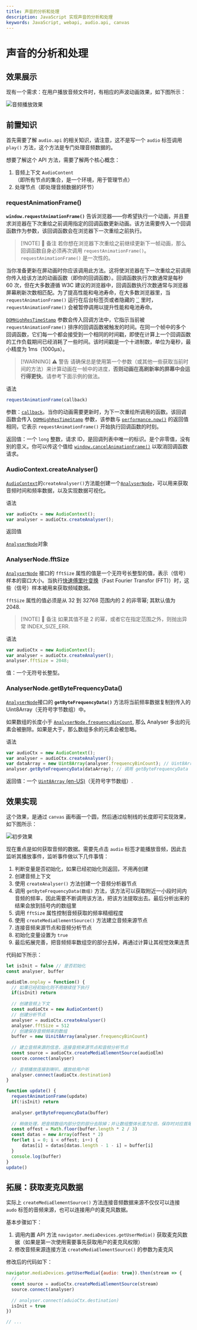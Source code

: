 ```yaml
---
title: 声音的分析和处理
description: JavaScript 实现声音的分析和处理
keywords: JavaScript, webapi, audio.api, canvas
---
```


# 声音的分析和处理

## 效果展示

现有一个需求：在用户播放音频文件时，有相应的声波动画效果，如下图所示：

![音频播放效果](https://pic.imgdb.cn/item/65338863c458853aefa5efc0.gif)

## 前置知识

首先需要了解 `audio.api` 的相关知识，请注意，这不是写一个 `audio` 标签调用 `play()` 方法，这个方法是专门处理音频数据的。

想要了解这个 API 方法，需要了解两个核心概念：

1. 音频上下文 `AudioContent` （即所有节点的集合，是一个环境，用于管理节点）
2. 处理节点（即处理音频数据的环节）

### requestAnimationFrame() 

**`window.requestAnimationFrame()`** 告诉浏览器——你希望执行一个动画，并且要求浏览器在下次重绘之前调用指定的回调函数更新动画。该方法需要传入一个回调函数作为参数，该回调函数会在浏览器下一次重绘之前执行。

> [!NOTE] 📝 备注
> 若你想在浏览器下次重绘之前继续更新下一帧动画，那么回调函数自身必须再次调用 `requestAnimationFrame()`。`requestAnimationFrame()` 是一次性的。

当你准备更新在屏动画时你应该调用此方法。这将使浏览器在下一次重绘之前调用你传入给该方法的动画函数（即你的回调函数）。回调函数执行次数通常是每秒 60 次，但在大多数遵循 W3C 建议的浏览器中，回调函数执行次数通常与浏览器屏幕刷新次数相匹配。为了提高性能和电池寿命，在大多数浏览器里，当 `requestAnimationFrame()` 运行在后台标签页或者隐藏的 [``](https://developer.mozilla.org/zh-CN/docs/Web/HTML/Element/iframe) 里时，`requestAnimationFrame()` 会被暂停调用以提升性能和电池寿命。

[`DOMHighResTimeStamp`](https://developer.mozilla.org/zh-CN/docs/Web/API/DOMHighResTimeStamp) 参数会传入回调方法中，它指示当前被 `requestAnimationFrame()` 排序的回调函数被触发的时间。在同一个帧中的多个回调函数，它们每一个都会接受到一个相同的时间戳，即使在计算上一个回调函数的工作负载期间已经消耗了一些时间。该时间戳是一个十进制数，单位为毫秒，最小精度为 1ms（1000μs）。

> [!WARNING] ⚠️ 警告
> 请确保总是使用第一个参数（或其他一些获取当前时间的方法）来计算动画在一帧中的进度，**否则动画在高刷新率的屏幕中会运行得更快**。请参考下面示例的做法。

语法

```js
requestAnimationFrame(callback)
```

参数：[`callback`](https://developer.mozilla.org/zh-CN/docs/Web/API/window/requestAnimationFrame#callback)。当你的动画需要更新时，为下一次重绘所调用的函数。该回调函数会传入 [`DOMHighResTimeStamp`](https://developer.mozilla.org/zh-CN/docs/Web/API/DOMHighResTimeStamp) 参数，该参数与 [`performance.now()`](https://developer.mozilla.org/zh-CN/docs/Web/API/Performance/now) 的返回值相同，它表示 `requestAnimationFrame()` 开始执行回调函数的时刻。

返回值：一个 `long` 整数，请求 ID，是回调列表中唯一的标识。是个非零值，没有别的意义。你可以传这个值给 [`window.cancelAnimationFrame()`](https://developer.mozilla.org/zh-CN/docs/Web/API/Window/cancelAnimationFrame) 以取消回调函数请求。

### AudioContext.createAnalyser()

[`AudioContext`](https://developer.mozilla.org/zh-CN/docs/Web/API/AudioContext)的`createAnalyser()`方法能创建一个[`AnalyserNode`](https://developer.mozilla.org/zh-CN/docs/Web/API/AnalyserNode)，可以用来获取音频时间和频率数据，以及实现数据可视化。

语法

```js
var audioCtx = new AudioContext();
var analyser = audioCtx.createAnalyser();
```

返回值

[`AnalyserNode`](https://developer.mozilla.org/zh-CN/docs/Web/API/AnalyserNode)对象

### AnalyserNode.fftSize

[`AnalyserNode`](https://developer.mozilla.org/zh-CN/docs/Web/API/AnalyserNode) 接口的 `fftSize` 属性的值是一个无符号长整型的值，表示（信号）样本的窗口大小。当执行[快速傅里叶变换](https://developer.mozilla.org/zh-CN/docs/Web)（Fast Fourier Transfor (FFT)）时，这些（信号）样本被用来获取频域数据。

`fftSize` 属性的值必须是从 32 到 32768 范围内的 2 的非零幂; 其默认值为 2048.

> [!NOTE] 📝 备注
> 如果其值不是 2 的幂，或者它在指定范围之外，则抛出异常 INDEX_SIZE_ERR.

语法

```js
var audioCtx = new AudioContext();
var analyser = audioCtx.createAnalyser();
analyser.fftSize = 2048;
```

值：一个无符号长整型。

### AnalyserNode.getByteFrequencyData()

[`AnalyserNode`](https://developer.mozilla.org/zh-CN/docs/Web/API/AnalyserNode)接口的 **`getByteFrequencyData()`** 方法将当前频率数据复制到传入的 Uint8Array（无符号字节数组）中。

如果数组的长度小于 [`AnalyserNode.frequencyBinCount`](https://developer.mozilla.org/zh-CN/docs/Web/API/AnalyserNode/frequencyBinCount), 那么 Analyser 多出的元素会被删除。如果是大于，那么数组多余的元素会被忽略。

语法

```js
var audioCtx = new AudioContext();
var analyser = audioCtx.createAnalyser();
var dataArray = new Uint8Array(analyser.frequencyBinCount); // Uint8Array 的长度应该和 frequencyBinCount 相等
analyser.getByteFrequencyData(dataArray); // 调用 getByteFrequencyData 方法填充 Uint8Array
```

返回值：一个 [`Uint8Array` (en-US)](https://developer.mozilla.org/en-US/docs/Web/JavaScript/Reference/Global_Objects/Uint8Array)（无符号字节数组）.

## 效果实现

这个效果，是通过 `canvas` 画布画一个圆，然后通过绘制线的长度即可实现效果，如下图所示：

![初步效果](https://pic.imgdb.cn/item/65339234c458853aefc6455d.jpg)

现在重点是如何获取音频的数据。需要先点击 `audio` 标签才能播放音频，因此去监听其播放事件，监听事件做以下几件事情：

1. 判断变量是否初始化，如果已经初始化则返回，不用再创建
2. 创建音频上下文
3. 使用 `createAnalyser()` 方法创建一个音频分析器节点
4. 调用 `getByteFrequencyData(数组)` 方法，该方法可以获取附近一小段时间内音频的频率，因此需要不断调用该方法，把该方法提取出去。最后分析出来的结果会放到括号内的数组里
5. 调用 `fftSize` 属性控制音频获取的频率精细程度
6. 使用 `createMediaElementSource()` 方法建立音频来源节点
7. 连接音频来源节点和音频分析节点
8. 初始化变量设置为 `true` 
9. 最后拓展完善，把音频频率数组空的部分去掉，再通过计算让其视觉效果连贯

代码如下所示：

```js
let isInit = false // 是否初始化
const analyser, buffer

audioElm.onplay = function() {
  // 如果已经初始化则不用继续往下执行
  if(isInit) return
  
  // 创建音频上下文
  const audioCtx = new AudioContent()
  // 创建分析节点
  analyser = audioCtx.createAnalyser()
  analyser.fftSize = 512
  // 创建保存音频频率的数组
  buffer = new Uinit8Array(analyser.frequencyBinCount)
  
  // 建立音频来源的信息，连接音频来源节点和音频分析节点
  const source = audioCtx.createMediaElementSource(audioElm)
  source.connect(analyser)
  
  // 音频播放连接到喇叭，播放给用户听
  analyser.connect(audioCtx.destination)
}

function update() {
  requestAnimationFrame(update)
  if(!isInit) return
  
  analyser.getByteFrequencyData(buffer)
  
  // 稍做处理，把音频数组内部分空的部分去除掉；并让数组整体长度为2倍，保存时对应首尾都保存，做对称保存
  const offest = Math.floor(buffer.length * 2 / 3)
  const datas = new Array(offest * 2)
  for(let i = 0; i < offest; i++) {
      datas[i] = datas[datas.length - 1 - i] = buffer[i]
  }
  console.log(buffer)
}
update()
```

## 拓展：获取麦克风数据

实际上 `createMediaElementSource()` 方法连接音频数据来源不仅仅可以连接 `audo` 标签的音频来源，也可以连接用户的麦克风数据。

基本步骤如下：

1. 调用内置 API 方法 `navigator.mediaDevices.getUserMedia()` 获取麦克风数据（如果是第一次使用需要事先获取用户的麦克风权限）
2. 修改音频来源连接方法  `createMediaElementSource()` 的参数为麦克风

修改后的代码如下：

```js
navigator.mediaDevices.getUserMedia({audio: true}).then(stream => {
  // ...
  const source = audioCtx.createMediaElementSource(stream)
  source.connect(analyser)
  
  // analyser.connect(aduioCtx.destination)
  isInit = true
})

// ...
```

